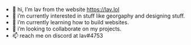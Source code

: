 - 👋 hi, I’m lav from the website https://lav.lol
- 👀 i’m currently interested in stuff like georgaphy and designing stuff.
- 🌱 i’m currently learning how to build websites.
- 💞️ i’m looking to collaborate on my projects.
- 📫 reach me on discord at lav#4753

